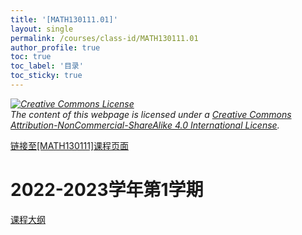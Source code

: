 ```yaml
---
title: '[MATH130111.01]'
layout: single
permalink: /courses/class-id/MATH130111.01
author_profile: true
toc: true
toc_label: '目录'
toc_sticky: true
---
```


<div class='notice--warning'>
<p><i><a rel='license' href='http://creativecommons.org/licenses/by-nc-sa/4.0/'><img alt='Creative Commons License' style='border-width:0' src='https://i.creativecommons.org/l/by-nc-sa/4.0/88x31.png' /></a><br /> The content of this webpage is licensed under a <a rel='license' href='http://creativecommons.org/licenses/by-nc-sa/4.0/'>Creative Commons Attribution-NonCommercial-ShareAlike 4.0 International License</a>.</i></p>
</div>

<a href='https://fdu-math.github.io/courses/MATH130111'>链接至[MATH130111]课程页面<a>

# 2022-2023学年第1学期

<a href='https://fdu-math.github.io/assets/docs/courses/MATH130111.01-2022-2023-1 (Encrypted).pdf'>课程大纲</a>